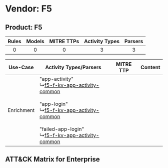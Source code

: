 Vendor: F5
==========
Product: F5
-----------
| Rules | Models | MITRE TTPs | Activity Types | Parsers |
|:-----:|:------:|:----------:|:--------------:|:-------:|
|   0   |   0    |     0      |       3        |    3    |

|  Use-Case  | Activity Types/Parsers    | MITRE TTP | Content    |
|:----------:| ---- | --------- | ---- |
| Enrichment |  "app-activity"<br> ↳[f5-f-kv-app-activity-common](Ps/pC_f5fkvappactivitycommon.md)<br><br> "app-login"<br> ↳[f5-f-kv-app-activity-common](Ps/pC_f5fkvappactivitycommon.md)<br><br> "failed-app-login"<br> ↳[f5-f-kv-app-activity-common](Ps/pC_f5fkvappactivitycommon.md)<br> |    | [](RM/r_m_f5_f5_Enrichment.md) |

ATT&CK Matrix for Enterprise
----------------------------
